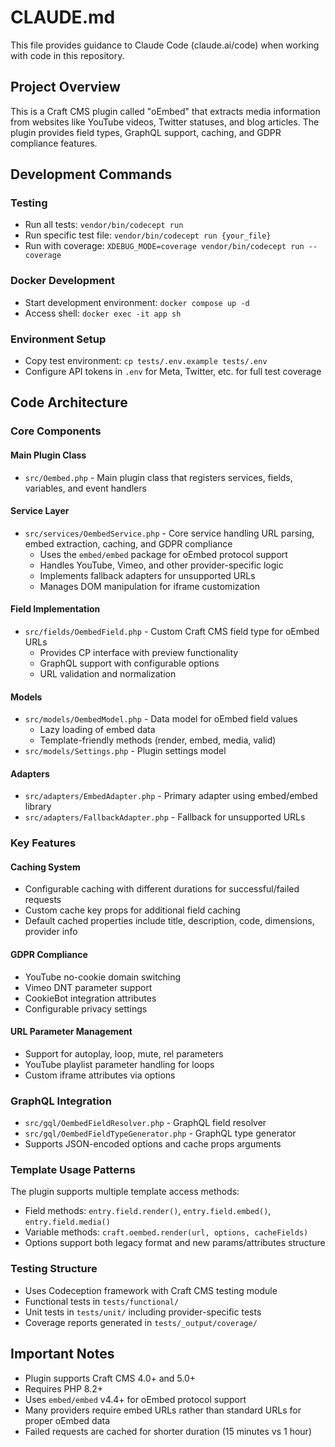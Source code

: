 # CLAUDE.md

This file provides guidance to Claude Code (claude.ai/code) when working with code in this repository.

## Project Overview

This is a Craft CMS plugin called "oEmbed" that extracts media information from websites like YouTube videos, Twitter statuses, and blog articles. The plugin provides field types, GraphQL support, caching, and GDPR compliance features.

## Development Commands

### Testing
- Run all tests: `vendor/bin/codecept run`
- Run specific test file: `vendor/bin/codecept run {your_file}`
- Run with coverage: `XDEBUG_MODE=coverage vendor/bin/codecept run --coverage`

### Docker Development
- Start development environment: `docker compose up -d`
- Access shell: `docker exec -it app sh`

### Environment Setup
- Copy test environment: `cp tests/.env.example tests/.env`
- Configure API tokens in `.env` for Meta, Twitter, etc. for full test coverage

## Code Architecture

### Core Components

#### Main Plugin Class
- `src/Oembed.php` - Main plugin class that registers services, fields, variables, and event handlers

#### Service Layer
- `src/services/OembedService.php` - Core service handling URL parsing, embed extraction, caching, and GDPR compliance
  - Uses the `embed/embed` package for oEmbed protocol support
  - Handles YouTube, Vimeo, and other provider-specific logic
  - Implements fallback adapters for unsupported URLs
  - Manages DOM manipulation for iframe customization

#### Field Implementation
- `src/fields/OembedField.php` - Custom Craft CMS field type for oEmbed URLs
  - Provides CP interface with preview functionality
  - GraphQL support with configurable options
  - URL validation and normalization

#### Models
- `src/models/OembedModel.php` - Data model for oEmbed field values
  - Lazy loading of embed data
  - Template-friendly methods (render, embed, media, valid)
- `src/models/Settings.php` - Plugin settings model

#### Adapters
- `src/adapters/EmbedAdapter.php` - Primary adapter using embed/embed library
- `src/adapters/FallbackAdapter.php` - Fallback for unsupported URLs

### Key Features

#### Caching System
- Configurable caching with different durations for successful/failed requests
- Custom cache key props for additional field caching
- Default cached properties include title, description, code, dimensions, provider info

#### GDPR Compliance
- YouTube no-cookie domain switching
- Vimeo DNT parameter support
- CookieBot integration attributes
- Configurable privacy settings

#### URL Parameter Management
- Support for autoplay, loop, mute, rel parameters
- YouTube playlist parameter handling for loops
- Custom iframe attributes via options

### GraphQL Integration
- `src/gql/OembedFieldResolver.php` - GraphQL field resolver
- `src/gql/OembedFieldTypeGenerator.php` - GraphQL type generator
- Supports JSON-encoded options and cache props arguments

### Template Usage Patterns
The plugin supports multiple template access methods:
- Field methods: `entry.field.render()`, `entry.field.embed()`, `entry.field.media()`
- Variable methods: `craft.oembed.render(url, options, cacheFields)`
- Options support both legacy format and new params/attributes structure

### Testing Structure
- Uses Codeception framework with Craft CMS testing module
- Functional tests in `tests/functional/`
- Unit tests in `tests/unit/` including provider-specific tests
- Coverage reports generated in `tests/_output/coverage/`

## Important Notes

- Plugin supports Craft CMS 4.0+ and 5.0+
- Requires PHP 8.2+
- Uses `embed/embed` v4.4+ for oEmbed protocol support
- Many providers require embed URLs rather than standard URLs for proper oEmbed data
- Failed requests are cached for shorter duration (15 minutes vs 1 hour)